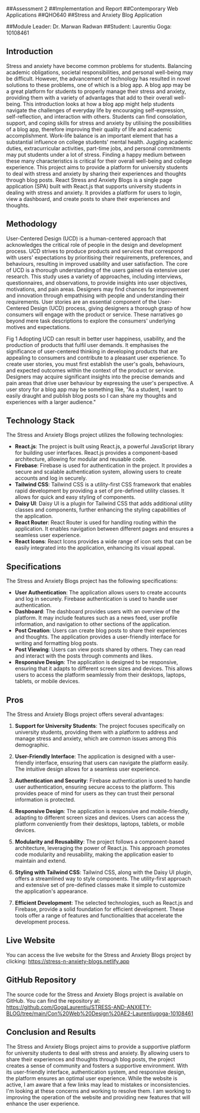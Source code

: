 ##Assessment 2
##Implementation and Report 
##Contemporary Web Applications
##QHO640
##Stress and Anxiety Blog Application



##Module Leader: Dr. Marwan Radwan
##Student: Laurentiu Goga: 10108461


## Introduction

Stress and anxiety have become common problems for students. Balancing academic obligations, societal responsibilities, and personal well-being may be difficult. However, the advancement of technology has resulted in novel solutions to these problems, one of which is a blog app. A blog app may be a great platform for students to properly manage their stress and anxiety, providing them with a variety of advantages that add to their overall well-being. This introduction looks at how a blog app might help students navigate the challenges of everyday life by encouraging self-expression, self-reflection, and interaction with others. Students can find consolation, support, and coping skills for stress and anxiety by utilising the possibilities of a blog app, therefore improving their quality of life and academic accomplishment.
Work-life balance is an important element that has a substantial influence on college students' mental health. Juggling academic duties, extracurricular activities, part-time jobs, and personal commitments may put students under a lot of stress. Finding a happy medium between these many characteristics is critical for their overall well-being and college experience.
This project aims to provide a platform for university students to deal with stress and anxiety by sharing their experiences and thoughts through blog posts.
React Stress and Anxiety Blogs is a single page application (SPA) built with React.js that supports university students in dealing with stress and anxiety. It provides a platform for users to login, view a dashboard, and create posts to share their experiences and thoughts.


## Methodology

User-Centered Design (UCD) is a human-centered approach that acknowledges the critical role of people in the design and development process. UCD strives to produce products and services that correspond with users' expectations by prioritising their requirements, preferences, and behaviours, resulting in improved usability and user satisfaction.
The core of UCD is a thorough understanding of the users gained via extensive user research. This study uses a variety of approaches, including interviews, questionnaires, and observations, to provide insights into user objectives, motivations, and pain areas. Designers may find chances for improvement and innovation through empathising with people and understanding their requirements.
User stories are an essential component of the User-Centered Design (UCD) process, giving designers a thorough grasp of how consumers will engage with the product or service. These narratives go beyond mere task descriptions to explore the consumers' underlying motives and expectations.
 
Fig 1
Adopting UCD can result in better user happiness, usability, and the production of products that fulfil user demands. It emphasises the significance of user-centered thinking in developing products that are appealing to consumers and contribute to a pleasant user experience.
To create user stories, you must first establish the user's goals, behaviours, and expected outcomes within the context of the product or service. Designers may acquire significant insights into the precise demands and pain areas that drive user behaviour by expressing the user's perspective. A user story for a blog app may be something like, "As a student, I want to easily draught and publish blog posts so I can share my thoughts and experiences with a larger audience."

## Technology Stack

The Stress and Anxiety Blogs project utilizes the following technologies:

- **React.js**: The project is built using React.js, a powerful JavaScript library for building user interfaces. React.js provides a component-based architecture, allowing for modular and reusable code.
- **Firebase**: Firebase is used for authentication in the project. It provides a secure and scalable authentication system, allowing users to create accounts and log in securely.
- **Tailwind CSS**: Tailwind CSS is a utility-first CSS framework that enables rapid development by providing a set of pre-defined utility classes. It allows for quick and easy styling of components.
- **Daisy UI**: Daisy UI is a plugin for Tailwind CSS that adds additional utility classes and components, further enhancing the styling capabilities of the application.
- **React Router**: React Router is used for handling routing within the application. It enables navigation between different pages and ensures a seamless user experience.
- **React Icons**: React Icons provides a wide range of icon sets that can be easily integrated into the application, enhancing its visual appeal.

## Specifications

The Stress and Anxiety Blogs project has the following specifications:

- **User Authentication**: The application allows users to create accounts and log in securely. Firebase authentication is used to handle user authentication.
- **Dashboard**: The dashboard provides users with an overview of the platform. It may include features such as a news feed, user profile information, and navigation to other sections of the application.
- **Post Creation**: Users can create blog posts to share their experiences and thoughts. The application provides a user-friendly interface for writing and formatting blog posts.
- **Post Viewing**: Users can view posts shared by others. They can read and interact with the posts through comments and likes.
- **Responsive Design**: The application is designed to be responsive, ensuring that it adapts to different screen sizes and devices. This allows users to access the platform seamlessly from their desktops, laptops, tablets, or mobile devices.

## Pros

The Stress and Anxiety Blogs project offers several advantages:

1. **Support for University Students**: The project focuses specifically on university students, providing them with a platform to address and manage stress and anxiety, which are common issues among this demographic.

2. **User-Friendly Interface**: The application is designed with a user-friendly interface, ensuring that users can navigate the platform easily. The intuitive design allows for a seamless user experience.

3. **Authentication and Security**: Firebase authentication is used to handle user authentication, ensuring secure access to the platform. This provides peace of mind for users as they can trust their personal information is protected.

4. **Responsive Design**: The application is responsive and mobile-friendly, adapting to different screen sizes and devices. Users can access the platform conveniently from their desktops, laptops, tablets, or mobile devices.

5. **Modularity and Reusability**: The project follows a component-based architecture, leveraging the power of React.js. This approach promotes code modularity and reusability, making the application easier to maintain and extend.

6. **Styling with Tailwind CSS**: Tailwind CSS, along with the Daisy UI plugin, offers a streamlined way to style components. The utility-first approach and extensive set of pre-defined classes make it simple to customize the application's appearance.

7. **Efficient Development**: The selected technologies, such as React.js and Firebase, provide a solid foundation for efficient development. These tools offer a range of features and functionalities that accelerate the development process.

## Live Website

You can access the live website for the Stress and Anxiety Blogs project by clicking: https://stress-n-anxiety-blogs.netlify.app 

## GitHub Repository

The source code for the Stress and Anxiety Blogs project is available on GitHub. You can find the repository at: https://github.com/GogaLaurentiu/STRESS-AND-ANXIETY-BLOG/tree/main/Con%20Web%20Design%20AE2-Laurentiugoga-10108461 


## Conclusion and Results

The Stress and Anxiety Blogs project aims to provide a supportive platform for university students to deal with stress and anxiety. By allowing users to share their experiences and thoughts through blog posts, the project creates a sense of community and fosters a supportive environment. With its user-friendly interface, authentication system, and responsive design, the platform ensures an optimal user experience.
While the website is active, I am aware that a few links may lead to mistakes or inconsistencies.  I'm looking at these concerns and working to resolve them. I am working to improving the operation of the website and providing new features that will enhance the user experience.
